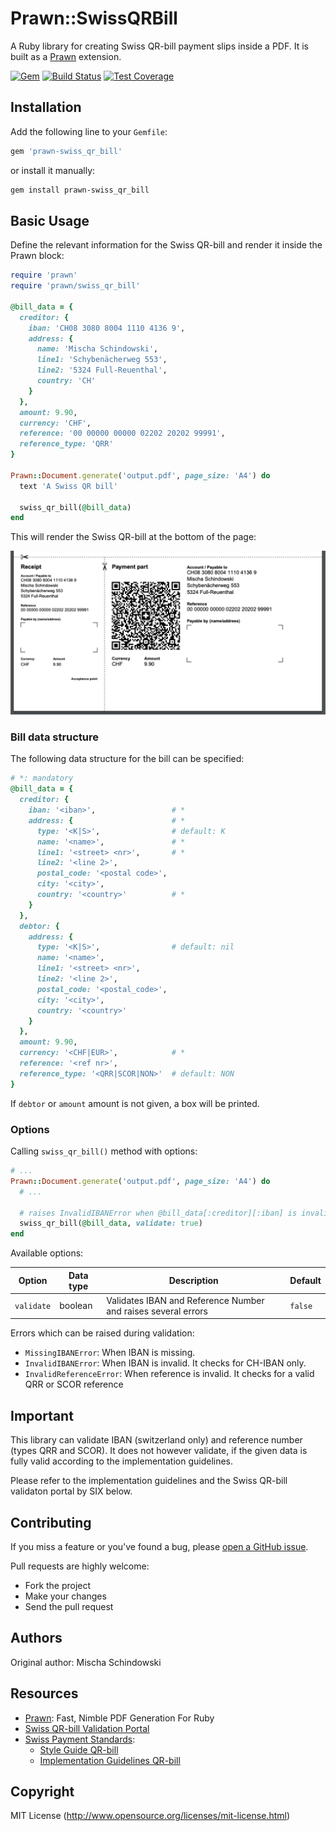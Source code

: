# Prawn::SwissQRBill

A Ruby library for creating Swiss QR-bill payment slips inside a PDF. It is
built as a [Prawn](https://github.com/prawnpdf/prawn) extension.


[![Gem](https://img.shields.io/gem/v/prawn-swiss_qr_bill?color=green&label=gem%20version)](https://rubygems.org/gems/prawn-swiss_qr_bill)
[![Build Status](https://github.com/mitosch/prawn-swiss_qr_bill/workflows/CI/badge.svg)](https://github.com/mitosch/prawn-swiss_qr_bill/actions/workflows/ci.yml)
[![Test Coverage](https://codecov.io/gh/mitosch/prawn-swiss_qr_bill/graph/badge.svg)](https://codecov.io/gh/mitosch/prawn-swiss_qr_bill)

## Installation

Add the following line to your `Gemfile`:

```ruby
gem 'prawn-swiss_qr_bill'
```

or install it manually:

```bash
gem install prawn-swiss_qr_bill
```

## Basic Usage

Define the relevant information for the Swiss QR-bill and render it inside the Prawn block:

```ruby
require 'prawn'
require 'prawn/swiss_qr_bill'

@bill_data = {
  creditor: {
    iban: 'CH08 3080 8004 1110 4136 9',
    address: {
      name: 'Mischa Schindowski',
      line1: 'Schybenächerweg 553',
      line2: '5324 Full-Reuenthal',
      country: 'CH'
    }
  },
  amount: 9.90,
  currency: 'CHF',
  reference: '00 00000 00000 02202 20202 99991',
  reference_type: 'QRR'
}

Prawn::Document.generate('output.pdf', page_size: 'A4') do
  text 'A Swiss QR bill'

  swiss_qr_bill(@bill_data)
end
```

This will render the Swiss QR-bill at the bottom of the page:

![Swiss QR-bill Example, PDF](./images/sqb_example_01.png)

### Bill data structure

The following data structure for the bill can be specified:

```ruby
# *: mandatory
@bill_data = {
  creditor: {
    iban: '<iban>',                 # *
    address: {                      # *
      type: '<K|S>',                # default: K
      name: '<name>',               # *
      line1: '<street> <nr>',       # *
      line2: '<line 2>',
      postal_code: '<postal code>',
      city: '<city>',
      country: '<country>'          # *
    }
  },
  debtor: {
    address: {
      type: '<K|S>',                # default: nil
      name: '<name>',
      line1: '<street> <nr>',
      line2: '<line 2>',
      postal_code: '<postal_code>',
      city: '<city>',
      country: '<country>'
    }
  },
  amount: 9.90,
  currency: '<CHF|EUR>',            # *
  reference: '<ref nr>',
  reference_type: '<QRR|SCOR|NON>'  # default: NON
}
```

If `debtor` or `amount` amount is not given, a box will be printed.

### Options

Calling `swiss_qr_bill()` method with options:

```ruby
# ...
Prawn::Document.generate('output.pdf', page_size: 'A4') do
  # ...

  # raises InvalidIBANError when @bill_data[:creditor][:iban] is invalid
  swiss_qr_bill(@bill_data, validate: true)
end
```

Available options:

| Option | Data type | Description | Default |
| --- | --- | --- | --- |
| `validate` | boolean | Validates IBAN and Reference Number and raises several errors | `false` |

Errors which can be raised during validation:

* `MissingIBANError`: When IBAN is missing.
* `InvalidIBANError`: When IBAN is invalid. It checks for CH-IBAN only.
* `InvalidReferenceError`: When reference is invalid. It checks for a valid QRR or SCOR reference

## Important

This library can validate IBAN (switzerland only) and reference number (types QRR and SCOR).
It does not however validate, if the given data is fully valid according to the implementation guidelines.

Please refer to the implementation guidelines and the Swiss QR-bill validaton
portal by SIX below.

## Contributing

If you miss a feature or you've found a bug, please [open a GitHub issue](https://github.com/mitosch/prawn-swiss_qr_bill/issues).

Pull requests are highly welcome:

* Fork the project
* Make your changes
* Send the pull request

## Authors

Original author: Mischa Schindowski

## Resources

* [Prawn](https://github.com/prawnpdf/prawn): Fast, Nimble PDF Generation For Ruby
* [Swiss QR-bill Validation Portal](https://validation.iso-payments.ch/qrrechnung)
* [Swiss Payment Standards](https://www.paymentstandards.ch):
  * [Style Guide QR-bill](https://www.paymentstandards.ch/dam/downloads/style-guide-en.pdf)
  * [Implementation Guidelines QR-bill](https://www.paymentstandards.ch/dam/downloads/ig-qr-bill-en.pdf)

## Copyright

MIT License (http://www.opensource.org/licenses/mit-license.html)
